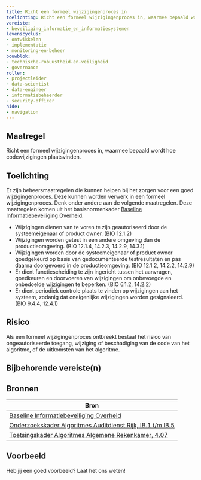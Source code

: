 ```yaml
---
title: Richt een formeel wijzigingenproces in
toelichting: Richt een formeel wijzigingenproces in, waarmee bepaald wordt hoe codewijzigingen plaatsvinden.
vereiste:
- beveiliging_informatie_en_informatiesystemen
levenscyclus:
- ontwikkelen
- implementatie
- monitoring-en-beheer
bouwblok:
- technische-robuustheid-en-veiligheid
- governance
rollen:
- projectleider
- data-scientist
- data-engineer
- informatiebeheerder
- security-officer
hide:
- navigation
---
```


<!-- tags -->

## Maatregel

Richt een formeel wijzigingenproces in, waarmee bepaald wordt hoe codewijzigingen plaatsvinden.


## Toelichting

Er zijn beheersmaatregelen die kunnen helpen bij het zorgen voor een goed wijzigingenproces. Deze kunnen worden verwerk in een formeel wijzigingenproces. Denk onder andere aan de volgende maatregelen. Deze maatregelen komen uit het basisnormenkader [Baseline Informatiebeveiliging Overheid](https://www.digitaleoverheid.nl/overzicht-van-alle-onderwerpen/cybersecurity/bio-en-ensia/baseline-informatiebeveiliging-overheid/).

- Wijzigingen dienen van te voren te zijn geautoriseerd door de
systeemeigenaar of product owner. (BIO 12.1.2)
- Wijzigingen worden getest in een andere omgeving dan de
productieomgeving. (BIO 12.1.4, 14.2.3, 14.2.9, 14.3.1)
- Wijzigingen worden door de systeemeigenaar of product
owner goedgekeurd op basis van gedocumenteerde
testresultaten en pas daarna doorgevoerd in de
productieomgeving. (BIO 12.1.2, 14.2.2, 14.2.9)
- Er dient functiescheiding te zijn ingericht tussen het
aanvragen, goedkeuren en doorvoeren van wijzigingen om
onbevoegde en onbedoelde wijzigingen te beperken. (BIO 6.1.2, 14.2.2)
- Er dient periodiek controle plaats te vinden op wijzigingen
aan het systeem, zodanig dat oneigenlijke wijzigingen worden
gesignaleerd. (BIO 9.4.4, 12.4.1)

## Risico
Als een formeel wijzigingenproces ontbreekt bestaat het risico van ongeautoriseerde toegang, wijziging of beschadiging van de code van het algoritme, of de uitkomsten van het algoritme.

## Bijbehorende vereiste(n)

<!-- list_vereisten_on_maatregelen_page -->

## Bronnen

| Bron                        |
|-----------------------------|
| [Baseline Informatiebeveiliging Overheid](https://www.digitaleoverheid.nl/overzicht-van-alle-onderwerpen/cybersecurity/bio-en-ensia/baseline-informatiebeveiliging-overheid/) |
| [Onderzoekskader Algoritmes Auditdienst Rijk, IB.1 t/m IB.5](https://www.rijksoverheid.nl/documenten/rapporten/2023/07/11/onderzoekskader-algoritmes-adr-2023) |
| [Toetsingskader Algoritmes Algemene Rekenkamer, 4.07](https://www.rekenkamer.nl/onderwerpen/algoritmes/documenten/publicaties/2024/05/15/het-toetsingskader-aan-de-slag)  |

## Voorbeeld

Heb jij een goed voorbeeld? Laat het ons weten!
